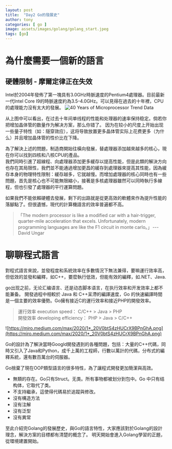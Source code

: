 ```yaml
---
layout: post
title:  "Day2 Go的發展史"
author: tony
categories: [ go ]
image: assets/images/golang/golang_start.jpeg
tags: [go]
---
```

# 為什麼需要一個新的語言
## 硬體限制 - 摩爾定律正在失效
Intel於2004年發佈了第一塊具有3.0GHz時脈速度的Pentium4處理器。目前最新一代Intel Core I9的時脈速度約為3.5-4.0GHz。可以見得在過去的十年裡，CPU的處理能力沒有太大的發展。
![40 Years of Microprocessor Trend Data](https://www.karlrupp.net/wp-content/uploads/2015/06/40-years-processor-trend.png)

从上图中可以看出，在过去十年间单线程的性能和处理器的速率保持稳定。倘若你把增加晶体管的数量作为解决方案，那么你错了。
因为在较小的尺度上开始出现一些量子特性（如：隧穿效应），这将导致放置更多晶体管实际上花费更多（为什么）并且增加晶体管的性价比在下降。

為了解決上述的問題，制造商開始往橫向發展，替處理器添加越來越多的核心，現在你可以找到四核和八核CPU的產品。  
我們同時引進了超線程、向處理器添加更多緩存以提高性能，但是此類的解決方向也存在其局限性，我們並不能通過增加更昌的緩存到處理器來提高其性能，因為緩存本身的物理特性限制：緩存越多，它就越慢。而增加處理器的核心同時也有一些問題，首先是核心也不可能無限縮小，接著是多核處理器雖然可以同時執行多線程，但也引發了處理器的平行運算問題。  

如果我們不能依賴硬體去發展，剩下的出路就是從更高效的軟體來作為提升性能的落腳點了。但很遺憾，現代的計算機語言的效率普遍都不高。

> 「The modern processor is like a modified car with a hair-trigger, quarter-mile acceleration that excels. Unfortunately, modern programming languages are like the F1 circuit in monte carlo。」 --- David Ungar

# 聊聊程式語言
對程式語言來說，並發程度和系統效率在多數情況下無法兼得，要嘛運行效率高，但低效的並發和編釋，如C++，要麼執行低效，但能有效的編釋，如.NET、Java. 


go出现之前，无论汇编语言、还是动态脚本语言，在执行效率和开发效率上都不能兼备。
開發過程中相較於 Java 和 C++呆滯的編譯速度，Go 的快速編譯時間是一個主要的效率優勢。Go擁有接近C的運行效率和接近PHP的開發效率。
> 運行效率 execution speed： C/C++ > Java > PHP   
開發效率 developing efficiency： PHP > Java > C/C++

![https://miro.medium.com/max/2020/1*_20V0btS4zHUCrX9BPnGhA.png](https://miro.medium.com/max/2020/1*_20V0btS4zHUCrX9BPnGhA.png)

Go的設計為了解決當時Googld開發遇到的各種問題，包括：大量的C++代碼，同時又引入了Java和Python，成千上萬的工程師，行數以萬計的代碼，分布式的編釋系統，還有數百萬台的伺服器。  

Go捨棄了現在OOP類型語言的很多特性，為了讓程式開發更加簡潔與高效。
- 無類的存在。Go只有Struct。无类。所有事物都被划分到包中。Go 中只有结构体，它取代了类。
- 不支持繼承，這使得代碼易於追蹤與修改。
- 沒有構造方法
- 沒有注解
- 沒有泛型
- 沒有異常

至此介紹完Golang的發展歷史，與Go的語言特性，大家應該對於Golang的設計理念，解決方案的目標都有清楚的概念了。
明天開始會進入Golang學習的正題，從環境建置開始。